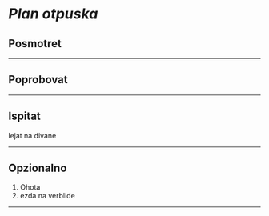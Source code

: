 # *Plan otpuska*

## Posmotret

---
## Poprobovat

---
## Ispitat

lejat na divane

---
## Opzionalno

1. Ohota
2. ezda na verblide

---